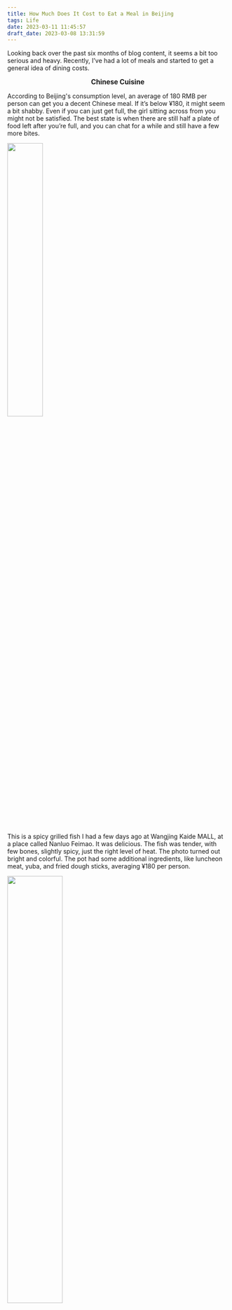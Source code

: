 ```yaml
---
title: How Much Does It Cost to Eat a Meal in Beijing
tags: Life
date: 2023-03-11 11:45:57
draft_date: 2023-03-08 13:31:59
---
```


Looking back over the past six months of blog content, it seems a bit too serious and heavy. Recently, I’ve had a lot of meals and started to get a general idea of dining costs.

<center style="font-size: 110%;"><strong>Chinese Cuisine</strong></center>

According to Beijing's consumption level, an average of 180 RMB per person can get you a decent Chinese meal. If it’s below ¥180, it might seem a bit shabby. Even if you can just get full, the girl sitting across from you might not be satisfied. The best state is when there are still half a plate of food left after you’re full, and you can chat for a while and still have a few more bites.

<img src="a.png" style="width:40%;" />

This is a spicy grilled fish I had a few days ago at Wangjing Kaide MALL, at a place called Nanluo Feimao. It was delicious. The fish was tender, with few bones, slightly spicy, just the right level of heat. The photo turned out bright and colorful. The pot had some additional ingredients, like luncheon meat, yuba, and fried dough sticks, averaging ¥180 per person.

<img src="j.png" style="width:50%;" />

This is from a grilled fish place at Blue Harbor. I’m not sure if this counts as grilled fish since it’s soaked in soup. The fish wasn't tasty, not as good as spicy grilled fish, but it was boneless. The sausage in the middle was something I insisted on ordering, but it all got left over. It wasn't bad, just couldn't eat any more. This meal averaged ¥300 per person, quite expensive, but a lot was wasted. We didn’t think to pack it up at the time.

<img src="e.png" style="width:50%;" />

Beijing roast duck is a famous local dish, a classic. This was at Jinghua Yunyan in Hopson One, a slightly down-to-earth place with close square tables. Prices are moderate to low for a roast duck restaurant. The sweet shrimp wasn't very good, but the drink cups were very cute. It was winter at the time, and the cups had little hats, which could be taken home as souvenirs. You can get full with ¥140 per person; if you order a couple more dishes, it’s ¥180 per person.

<img src="c.png" style="width:50%;" />

This is at Siji Minfu Roast Duck Restaurant in Wangjing, a very popular chain where you almost always have to wait for over 40 minutes during meal times. The roast duck here is definitely tasty, but I think the best part is the meat soup, especially the soup, which is very delicious. The dishes initially have a strange smell that might be off-putting, but after a couple of sips, you start to like it. The cold dish, which I’m not sure what it’s mixed with, is very fine and cool, with a great texture. I don’t remember much about the roast duck, just that there were many dishes and we couldn't finish them. The average cost per person was under ¥200.

Xiaoda Dong is also a well-known chain with many branches in various commercial districts. There’s one on the third floor of Sanlitun Taikoo Li. The braised pork is really satisfying, a must for meat lovers. Xiaoda Dong’s Kung Pao Chicken is also better than Siji Minfu’s, very flavorful. It also costs under ¥200 per person, with many dishes you can't finish, leaving you very full. Unfortunately, I forgot to take pictures.

The more expensive roast duck restaurant is Ti Du, where I had a company dinner. The environment is very elegant, and the dishes are quite sophisticated. I haven’t dined there alone, but I estimate it costs at least ¥300 per person.

<img src="b.png" style="width:50%;" />

This is from a Taiwanese restaurant called Taixiangli in Wudaokou Shopping Center. The three-cup chicken is the signature dish with a heavy sauce flavor. The grilled meat rice bowl is also worth trying, very filling. However, the crab roe bun was mediocre, a bit bland, possibly because the three-cup chicken's strong flavor overpowered it. The average cost was around ¥170 per person.

<img src="p.png" style="width:50%;" />

This is a spicy hot pot, cheap and delicious. The price of hot pot is similar; Haidilao costs around ¥150 per person, enough to get full, with leftovers.

<center style="font-size: 110%;"><strong>Western Cuisine</strong></center>

For a more upscale environment, you have to go for Western cuisine. The atmosphere is better, with larger table distances and flower vases on the tables. It’s also more expensive than Chinese cuisine. Cheaper Western meals cost around ¥250 per person, while pricier ones go up to ¥500 per person. I haven’t had anything more expensive.

<img src="k.png" style="width:50%;" />

At a Western restaurant in Sanlitun, I didn’t have time for steak, so I ordered pizza and pasta, finished all the dishes in 10 minutes. I remember the pasta here being the best I’ve ever had, but when I went back, the pasta, pizza, and burgers were all different. The ingredients and plates had changed, and the taste wasn’t the same. By the way, why do Western restaurants have Japanese slogans? 😂

<img src="g.png" style="width:50%;" />

This is a small place in a small mall in Wangjing, on the -1 floor. The photo by the window turned out nice. It was a casual dinner, averaging ¥250 per person.

<img src="i.png" style="width:50%;" />

<img src="m.png" style="width:40%;" />

This is the famous Flower Restaurant, with a great environment and beautiful dishes. The second photo is a blue butterfly cocktail, which changes color from blue to pink when you pour in the liquor, quite fun. The average cost was under ¥300 per person.

<img src="h.png" style="width:50%;" />

This is the most expensive Western meal I’ve had, at Steak House. The Wellington steak set was very tender and delicious. The average cost was ¥500 per person.

<center style="font-size: 110%;"><strong>Korean Cuisine</strong></center>

For Korean cuisine, you can try the simplest bibimbap, available in various mall fast-food joints, costing ¥50 per person. Or you can try army stew, with Shin Ramyun being the best, and it’s not expensive. You can also buy a few packs of Shin Ramyun for ¥5 each to try at home.

<img src="n.png" style="width:40%;" />

This is from a place in Wangjing called Yuan Mama's Andong Chicken, in a shopping district. The chicken is Korean-style, with a slightly spicy flavor. The place is small and looks like home cooking, but the chicken is quite delicious. The soup looks heavy but is drinkable, and I really like the taste. Especially pouring the soup over rice to make a mixed rice dish. The average cost was ¥120 per person.

<img src="f.png" style="width:50%;" />

A more substantial dish is Korean BBQ. Pork belly is the best, must order two servings, along with beef brisket and seaweed rice. But be careful not to let the BBQ catch fire; once, we used a wire mesh to grill the beef brisket, and it caught fire, burning all the meat.

<center style="font-size: 110%;"><strong>Mexican Cuisine</strong></center>

<img src="l.png" style="width:40%;" />

Mexican food is inexpensive and surprisingly delicious. The meat looks dark but isn’t burnt, with a layer of sauce on top. Mexican dishes are typically wrapped in tortillas. There are small cards on the table explaining how to eat them: lift your hand, hold the tortilla, keep your forearm parallel to the table, and tilt your head 45 degrees. It’s quite a particular way of eating. Of course, if you really eat like that, it might look weird.

<center style="font-size: 110%;"><strong>Japanese Cuisine</strong></center>

Japanese cuisine prices are similar to Western cuisine, with many raw dishes like sashimi. I don’t eat it often, but sukiyaki is a common dish, along with various small grilled skewers. However, Japanese restaurants seem to have small and cramped spaces. There’s a place in Beijing, I forgot the name, where you can wear kimonos and take Japanese-style photos at the entrance, but the clothes aren’t new, the food is mediocre, expensive, and the portions are small, mainly for photo ops.

<center style="font-size: 110%;"><strong>Desserts</strong></center>

If you didn’t have lunch, you’d need to have afternoon tea around two or three in the afternoon. Although it’s just desserts, serving as a snack, the price isn’t cheap. Dessert prices vary, depending on the style of the dessert shop. There are basically two types. Fast-food-style dessert shops cost ¥80 per person, with each person having a cake and a drink, and maybe another cake or ice cream. The other type is internet-famous dessert shops, luxuriously decorated, designed for girls to take pictures, costing ¥180 per person.

<img src="d.png" style="width:40%;" />

This is a fast-food-style dessert
